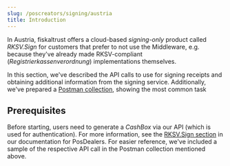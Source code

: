 ```yaml
---
slug: /poscreators/signing/austria
title: Introduction
---
```


In Austria, fiskaltrust offers a cloud-based _signing-only_ product called _RKSV.Sign_ for customers that prefer to not use the Middleware, e.g. because they've already made RKSV-compliant (_Registrierkassenverordnung_) implementations themselves.

In this section, we've described the API calls to use for signing receipts and obtaining additional information from the signing service. Additionally, we've prepared a [Postman collection](https://rksvsign-samples.docs.fiskaltrust.cloud/), showing the most common task

## Prerequisites
Before starting, users need to generate a _CashBox_ via our API (which is used for authentication). For more information, see the [RKSV.Sign section](https://docs.fiskaltrust.cloud/preview/docs/posdealers/buy-resell/products/signing#country-specific-variants) in our documentation for PosDealers. For easier reference, we've included a sample of the respective API call in the Postman collection mentioned above.